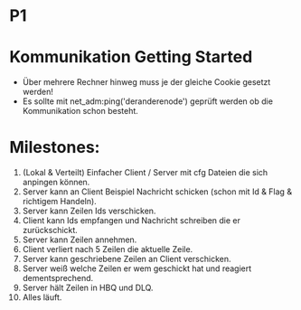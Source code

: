 # P1

# Kommunikation Getting Started
- Über mehrere Rechner hinweg muss je der gleiche Cookie gesetzt werden!
- Es sollte mit net_adm:ping('deranderenode') geprüft werden ob die Kommunikation schon besteht.

# Milestones:
01.	(Lokal & Verteilt) Einfacher Client / Server mit cfg Dateien die sich anpingen können.
02.	Server kann an Client Beispiel Nachricht schicken (schon mit Id & Flag & richtigem Handeln).
03.	Server kann Zeilen Ids verschicken.
04.	Client kann Ids empfangen und Nachricht schreiben die er zurückschickt.
05.	Server kann Zeilen annehmen.
06.	Client verliert nach 5 Zeilen die aktuelle Zeile.
07.	Server kann geschriebene Zeilen an Client verschicken.
08.	Server weiß welche Zeilen er wem geschickt hat und reagiert dementsprechend.
09.	Server hält Zeilen in HBQ und DLQ.
10.	Alles läuft.
